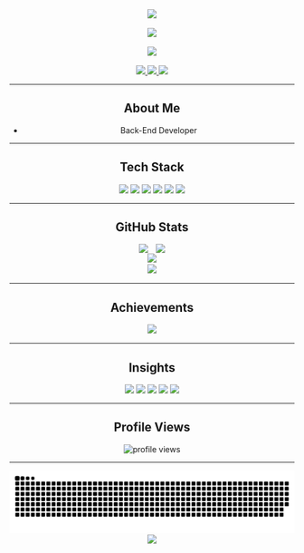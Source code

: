 <div align="center">

<img src="https://capsule-render.vercel.app/api?type=waving&color=0:000000,100:031cfc&height=200&section=header&text=João&fontSize=60&fontColor=fff&animation=fadeIn&fontAlignY=40&desc=Back%20End&descSize=22&descAlignY=60&fontAlign=50"/>
<p align="center">
  <img src="https://img.shields.io/badge/AI%20%26%20ML-Builder-031cfc?style=flat-square&logo=openai&logoColor=fff" />
</p>

<img src="https://readme-typing-svg.herokuapp.com/?color=031cfc&size=32&center=true&vCenter=true&width=900&lines=Welcome+to+my+GitHub!;Back+End+Developer;Javascript+Specialist;Open+Source+and+Building" />

<p align="center">
  <a href="https://github.com/wovc" target="_blank">
    <img src="https://img.shields.io/badge/GitHub-000000?style=for-the-badge&logo=github&logoColor=031cfc" />
  </a>
  <a href="https://www.linkedin.com/in/wovc" target="_blank">
    <img src="https://img.shields.io/badge/LinkedIn-0A66C2?style=for-the-badge&logo=linkedin&logoColor=031cfc" />
  </a>
  <a href="mailto:wovc@gmail.com" target="_blank">
    <img src="https://img.shields.io/badge/Email-fff?style=for-the-badge&logo=gmail&logoColor=000000" />
  </a>
</p>

---

## About Me

- Back-End Developer
---

## Tech Stack

<div align="center">
<img src="https://skillicons.dev/icons?i=python,js,ts,java,lua&theme=dark" />
<img src="https://skillicons.dev/icons?i=react,nextjs,tailwind,redux&theme=dark" />
<img src="https://skillicons.dev/icons?i=nodejs,express,nestjs&theme=dark" />
<img src="https://skillicons.dev/icons?i=docker,git,windows&theme=dark" />
<img src="https://skillicons.dev/icons?i=mysql,mongodb,&theme=dark" />
<img src="https://skillicons.dev/icons?i=unity,blender,bash&theme=dark" />
</div>

---

## GitHub Stats

<div align="center">
  <img src="https://github-readme-stats.vercel.app/api?username=wovc&show_icons=true&theme=tokyonight&bg_color=0d1117&title_color=031cfc&icon_color=031cfc&text_color=fff&hide_border=true" style="display: inline-block; vertical-align: top; margin-right: 10px;" />
  <img src="https://github-readme-stats.vercel.app/api/top-langs/?username=wovc&layout=compact&theme=tokyonight&bg_color=0d1117&title_color=031cfc&text_color=fff&hide_border=true" style="display: inline-block; vertical-align: top;" />
</div>

<div align="center">
  <img src="https://github-readme-streak-stats.herokuapp.com/?user=wovc&theme=tokyonight&hide_border=true&background=0d1117&stroke=031cfc&ring=031cfc&fire=031cfc&currStreakNum=031cfc&sideNums=031cfc&currStreakLabel=031cfc&sideLabels=031cfc&dates=031cfc" />
</div>

<div align="center">
  <img width="90%" src="https://github-readme-activity-graph.vercel.app/graph?username=wovc&theme=react-dark&hide_border=true&bg_color=0d1117&line=031cfc&color=031cfc&custom_title=Contribution%20Graph&area=true" />
</div>

---

## Achievements

<div align="center">
  <img src="https://github-profile-trophy.vercel.app/?username=171ntw&theme=dracula&no-frame=true&no-bg=true&row=1&column=7&margin-w=15" />
</div>

---

## Insights

<div align="center">
  <img src="https://github-profile-summary-cards.vercel.app/api/cards/profile-details?username=wovc&theme=tokyonight" />
  <img src="https://github-profile-summary-cards.vercel.app/api/cards/repos-per-language?username=wovc&theme=tokyonight" />
  <img src="https://github-profile-summary-cards.vercel.app/api/cards/most-commit-language?username=wovc&theme=tokyonight" />
  <img src="https://github-profile-summary-cards.vercel.app/api/cards/stats?username=wovc&theme=tokyonight" />
  <img src="https://github-profile-summary-cards.vercel.app/api/cards/productive-time?username=wovc&theme=tokyonight&utcOffset=8" />
</div>

---

## Profile Views

<div align="center">
  <img src="https://count.getloli.com/get/@wovc?theme=moebooru" alt="profile views" />
</div>

---

<div align="center">
  <picture>
    <source media="(prefers-color-scheme: dark)" srcset="https://raw.githubusercontent.com/platane/platane/output/github-contribution-grid-snake-dark.svg" />
    <source media="(prefers-color-scheme: light)" srcset="https://raw.githubusercontent.com/platane/platane/output/github-contribution-grid-snake.svg" />
    <img alt="github contribution grid snake animation" src="https://raw.githubusercontent.com/platane/platane/output/github-contribution-grid-snake.svg" />
  </picture>
</div>

<img src="https://capsule-render.vercel.app/api?type=waving&color=0:000000,100:031cfc&height=120&section=footer"/>

</div>
